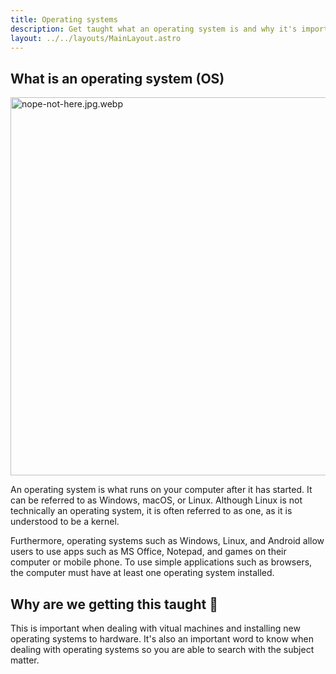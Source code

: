```yaml
---
title: Operating systems
description: Get taught what an operating system is and why it's important to know
layout: ../../layouts/MainLayout.astro
---
```


## What is an operating system (OS)

<img src="/src/pages/en/images/OS iamgesNOBACKGROUND.png" alt="nope-not-here.jpg.webp" width="605"/> 

An operating system is what runs on your computer after it has started. It can be referred to as Windows, macOS, or Linux. Although Linux is not technically an operating system, it is often referred to as one, as it is understood to be a kernel.

Furthermore, operating systems such as Windows, Linux, and Android allow users to use apps such as MS Office, Notepad, and games on their computer or mobile phone. To use simple applications such as browsers, the computer must have at least one operating system installed.
## Why are we getting this taught 🙋

This is important when dealing with vitual machines and installing new operating systems to hardware. It's also an important word to know when dealing with operating systems so you are able to search with the subject matter.

